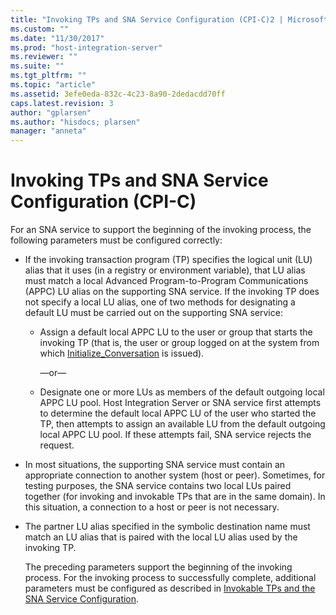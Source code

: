 ```yaml
---
title: "Invoking TPs and SNA Service Configuration (CPI-C)2 | Microsoft Docs"
ms.custom: ""
ms.date: "11/30/2017"
ms.prod: "host-integration-server"
ms.reviewer: ""
ms.suite: ""
ms.tgt_pltfrm: ""
ms.topic: "article"
ms.assetid: 3efe0eda-832c-4c23-8a90-2dedacdd70ff
caps.latest.revision: 3
author: "gplarsen"
ms.author: "hisdocs; plarsen"
manager: "anneta"
---
```

# Invoking TPs and SNA Service Configuration (CPI-C)
For an SNA service to support the beginning of the invoking process, the following parameters must be configured correctly:  
  
- If the invoking transaction program (TP) specifies the logical unit (LU) alias that it uses (in a registry or environment variable), that LU alias must match a local Advanced Program-to-Program Communications (APPC) LU alias on the supporting SNA service. If the invoking TP does not specify a local LU alias, one of two methods for designating a default LU must be carried out on the supporting SNA service:  
  
  -   Assign a default local APPC LU to the user or group that starts the invoking TP (that is, the user or group logged on at the system from which [Initialize_Conversation](./initialize-conversation-cpi-c-1.md) is issued).  
  
       —or—  
  
  -   Designate one or more LUs as members of the default outgoing local APPC LU pool. Host Integration Server or SNA service first attempts to determine the default local APPC LU of the user who started the TP, then attempts to assign an available LU from the default outgoing local APPC LU pool. If these attempts fail, SNA service rejects the request.  
  
- In most situations, the supporting SNA service must contain an appropriate connection to another system (host or peer). Sometimes, for testing purposes, the SNA service contains two local LUs paired together (for invoking and invokable TPs that are in the same domain). In this situation, a connection to a host or peer is not necessary.  
  
- The partner LU alias specified in the symbolic destination name must match an LU alias that is paired with the local LU alias used by the invoking TP.  
  
  The preceding parameters support the beginning of the invoking process. For the invoking process to successfully complete, additional parameters must be configured as described in [Invokable TPs and the SNA Service Configuration](../core/invokable-tps-and-the-sna-service-configuration-cpi-c-1.md).